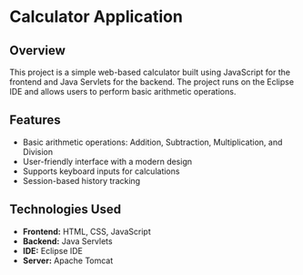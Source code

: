 # Calculator Application

## Overview
This project is a simple web-based calculator built using JavaScript for the frontend and Java Servlets for the backend. The project runs on the Eclipse IDE and allows users to perform basic arithmetic operations.

## Features
- Basic arithmetic operations: Addition, Subtraction, Multiplication, and Division
- User-friendly interface with a modern design
- Supports keyboard inputs for calculations
- Session-based history tracking

## Technologies Used
- **Frontend:** HTML, CSS, JavaScript
- **Backend:** Java Servlets
- **IDE:** Eclipse IDE
- **Server:** Apache Tomcat



